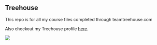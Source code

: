## Treehouse

This repo is for all my course files completed through teamtreehouse.com

Also checkout my Treehouse profile [here](https://teamtreehouse.com/gimarczink).

![](http://media.yogajournal.com/wp-content/uploads/MC_AM06_00_sized2.jpg)

